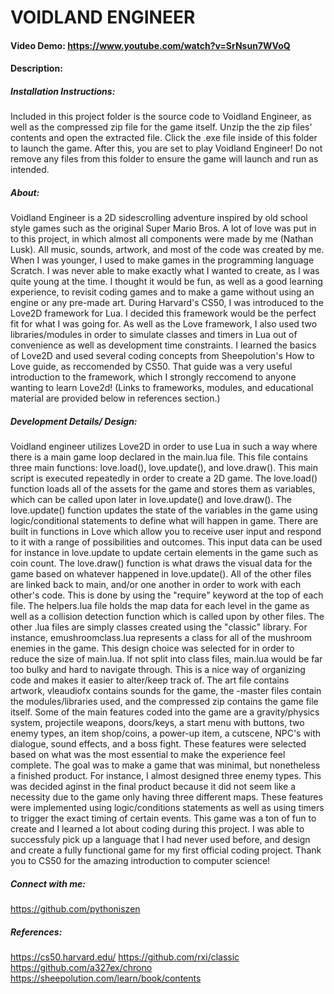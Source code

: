# VOIDLAND ENGINEER
#### Video Demo: <https://www.youtube.com/watch?v=SrNsun7WVoQ>
#### Description:
##### Installation Instructions:
  Included in this project folder is the source code to Voidland Engineer, as well as the compressed zip file for the game itself. Unzip the the zip files' contents and open the extracted file. Click the .exe file inside of this folder to launch the game. After this, you are set to play Voidland Engineer! Do not remove any files from this folder to ensure the game will launch and run as intended.
##### About:
  Voidland Engineer is a 2D sidescrolling adventure inspired by old school style games such as the original Super Mario Bros. A lot of love was put in to this project, in which almost all components were made by me (Nathan Lusk). All music, sounds, artwork, and most of the code was created by me. When I was younger, I used to make games in the programming language Scratch. I was never able to make exactly what I wanted to create, as I was quite young at the time. I thought it would be fun, as well as a good learning experience, to revisit coding games and to make a game without using an engine or any pre-made art. During Harvard's CS50, I was introduced to the Love2D framework for Lua. I decided this framework would be the perfect fit for what I was going for. As well as the Love framework, I also used two libraries/modules in order to simulate classes and timers in Lua out of convenience as well as development time constraints. I learned the basics of Love2D and used several coding concepts from Sheepolution's How to Love guide, as reccomended by CS50. That guide was a very useful introduction to the framework, which I strongly reccomend to anyone wanting to learn Love2d! (Links to frameworks, modules, and educational material are provided below in references section.)
##### Development Details/ Design:
  Voidland engineer utilizes Love2D in order to use Lua in such a way where there is a main game loop declared in the main.lua file. This file contains three main functions: love.load(), love.update(), and love.draw(). This main script is executed repeatedly in order to create a 2D game. The love.load() function loads all of the assets for the game and stores them as variables, which can be called upon later in love.update() and love.draw(). The love.update() function updates the state of the variables in the game using logic/conditional statements to define what will happen in game. There are built in functions in Love which allow you to receive user input and respond to it with a range of possibilities and outcomes. This input data can be used for instance in love.update to update certain elements in the game such as coin count. The love.draw() function is what draws the visual data for the game based on whatever happened in love.update().
  All of the other files are linked back to main, and/or one another in order to work with each other's code. This is done by using the "require" keyword at the top of each file. The helpers.lua file holds the map data for each level in the game as well as a collision detection function which is called upon by other files. The other .lua files are simply classes created using the "classic" library. For instance, emushroomclass.lua represents a class for all of the mushroom enemies in the game. This design choice was selected for in order to reduce the size of main.lua. If not split into class files, main.lua would be far too bulky and hard to navigate through. This is a nice way of organizing code and makes it easier to alter/keep track of. The art file contains artwork, vleaudiofx contains sounds for the game, the -master files contain the modules/libraries used, and the compressed zip contains the game file itself.
  Some of the main features coded into the game are a gravity/physics system, projectile weapons, doors/keys, a start menu with buttons, two enemy types, an item shop/coins, a power-up item, a cutscene, NPC's with dialogue, sound effects, and a boss fight. These features were selected based on what was the most essential to make the experience feel complete. The goal was to make a game that was minimal, but nonetheless a finished product. For instance, I almost designed three enemy types. This was decided aginst in the final product because it did not seem like a necessity due to the game only having three different maps. These features were implemented using logic/conditions statements as well as using timers to trigger the exact timing of certain events.
  This game was a ton of fun to create and I learned a lot about coding during this project. I was able to successfuly pick up a language that I had never used before, and design and create a fully functional game for my first official coding project. Thank you to CS50 for the amazing introduction to computer science!
##### Connect with me:
https://github.com/pythoniszen
##### References:
https://cs50.harvard.edu/
https://github.com/rxi/classic
https://github.com/a327ex/chrono
https://sheepolution.com/learn/book/contents